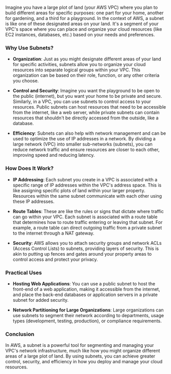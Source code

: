 Imagine you have a large plot of land (your AWS VPC) where you plan to build different areas for specific purposes: one part for your home, another for gardening, and a third for a playground. In the context of AWS, a subnet is like one of these designated areas on your land. It's a segment of your VPC's space where you can place and organize your cloud resources (like EC2 instances, databases, etc.) based on your needs and preferences.

### Why Use Subnets?

- **Organization**: Just as you might designate different areas of your land for specific activities, subnets allow you to organize your cloud resources into separate logical groups within your VPC. This organization can be based on their role, function, or any other criteria you choose.
  
- **Control and Security**: Imagine you want the playground to be open to the public (internet), but you want your home to be private and secure. Similarly, in a VPC, you can use subnets to control access to your resources. Public subnets can host resources that need to be accessible from the internet, like a web server, while private subnets can contain resources that shouldn't be directly accessed from the outside, like a database.

- **Efficiency**: Subnets can also help with network management and can be used to optimize the use of IP addresses in a network. By dividing a large network (VPC) into smaller sub-networks (subnets), you can reduce network traffic and ensure resources are closer to each other, improving speed and reducing latency.

### How Does It Work?

- **IP Addressing**: Each subnet you create in a VPC is associated with a specific range of IP addresses within the VPC's address space. This is like assigning specific plots of land within your larger property. Resources within the same subnet communicate with each other using these IP addresses.

- **Route Tables**: These are like the rules or signs that dictate where traffic can go within your VPC. Each subnet is associated with a route table that determines how to route traffic entering or leaving that subnet. For example, a route table can direct outgoing traffic from a private subnet to the internet through a NAT gateway.

- **Security**: AWS allows you to attach security groups and network ACLs (Access Control Lists) to subnets, providing layers of security. This is akin to putting up fences and gates around your property areas to control access and protect your privacy.

### Practical Uses

- **Hosting Web Applications**: You can use a public subnet to host the front-end of a web application, making it accessible from the internet, and place the back-end databases or application servers in a private subnet for added security.

- **Network Partitioning for Large Organizations**: Large organizations can use subnets to segment their network according to departments, usage types (development, testing, production), or compliance requirements.

### Conclusion

In AWS, a subnet is a powerful tool for segmenting and managing your VPC's network infrastructure, much like how you might organize different areas of a large plot of land. By using subnets, you can achieve greater control, security, and efficiency in how you deploy and manage your cloud resources.
